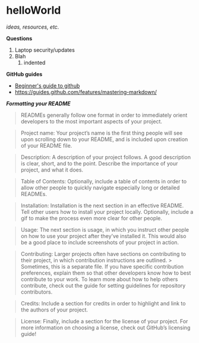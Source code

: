 # helloWorld

*ideas, resources, etc.*

**Questions**
1. Laptop security/updates
1. Blah
   1. indented

**GitHub guides**
 * [Beginner's guide to github](https://guides.github.com/activities/hello-world/)
 * https://guides.github.com/features/mastering-markdown/


***Formatting your README***
> READMEs generally follow one format in order to immediately orient developers to the most important aspects of your project.

> Project name: Your project’s name is the first thing people will see upon scrolling down to your README, and is included upon creation of your README file.

> Description: A description of your project follows. A good description is clear, short, and to the point. Describe the importance of your project, and what it does.

> Table of Contents: Optionally, include a table of contents in order to allow other people to quickly navigate especially long or detailed READMEs.

> Installation: Installation is the next section in an effective README. Tell other users how to install your project locally. Optionally, include a gif to make the process even more clear for other people.

> Usage: The next section is usage, in which you instruct other people on how to use your project after they’ve installed it. This would also be a good place to include screenshots of your project in action.

> Contributing: Larger projects often have sections on contributing to their project, in which contribution instructions are outlined. > Sometimes, this is a separate file. If you have specific contribution preferences, explain them so that other developers know how to best  contribute to your work. To learn more about how to help others contribute, check out the guide for setting guidelines for repository contributors.

> Credits: Include a section for credits in order to highlight and link to the authors of your project.

> License: Finally, include a section for the license of your project. For more information on choosing a license, check out GitHub’s licensing guide!
